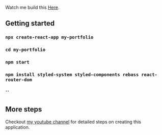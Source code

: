 Watch me build this [Here](https://www.youtube.com/channel/UCvN7iUxLLybOnfzNvEHEU4w).

## Getting started

### `npx create-react-app my-portfolio`

### `cd my-portfolio`

### `npm start`

### `npm install styled-system styled-components rebass react-router-dom`

### ``

## More steps

Checkout [my youtube channel](https://www.youtube.com/channel/UCvN7iUxLLybOnfzNvEHEU4w) for detailed steps on creating this application.
